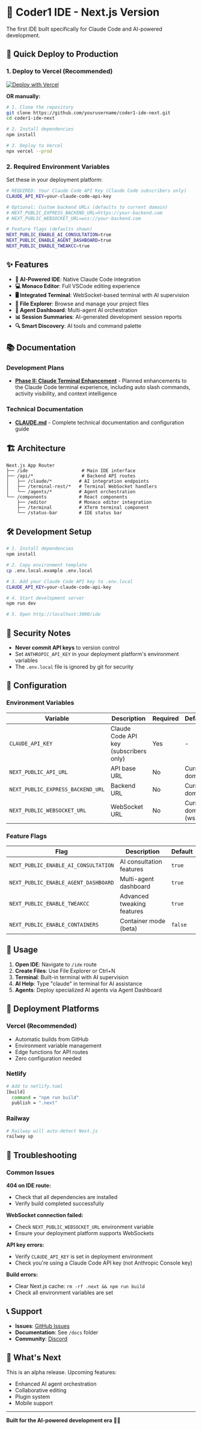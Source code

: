 # 🚀 Coder1 IDE - Next.js Version

The first IDE built specifically for Claude Code and AI-powered development.

## 🎯 Quick Deploy to Production

### 1. Deploy to Vercel (Recommended)

[![Deploy with Vercel](https://vercel.com/button)](https://vercel.com/new/clone?repository-url=https://github.com/yourusername/coder1-ide-next)

**OR manually:**

```bash
# 1. Clone the repository
git clone https://github.com/yourusername/coder1-ide-next.git
cd coder1-ide-next

# 2. Install dependencies
npm install

# 3. Deploy to Vercel
npx vercel --prod
```

### 2. Required Environment Variables

Set these in your deployment platform:

```bash
# REQUIRED: Your Claude Code API Key (Claude Code subscribers only)
CLAUDE_API_KEY=your-claude-code-api-key

# Optional: Custom backend URLs (defaults to current domain)
# NEXT_PUBLIC_EXPRESS_BACKEND_URL=https://your-backend.com
# NEXT_PUBLIC_WEBSOCKET_URL=wss://your-backend.com

# Feature flags (defaults shown)
NEXT_PUBLIC_ENABLE_AI_CONSULTATION=true
NEXT_PUBLIC_ENABLE_AGENT_DASHBOARD=true
NEXT_PUBLIC_ENABLE_TWEAKCC=true
```

## ✨ Features

- **🤖 AI-Powered IDE**: Native Claude Code integration
- **💻 Monaco Editor**: Full VSCode editing experience
- **🖥️ Integrated Terminal**: WebSocket-based terminal with AI supervision
- **📁 File Explorer**: Browse and manage your project files
- **🎯 Agent Dashboard**: Multi-agent AI orchestration
- **📊 Session Summaries**: AI-generated development session reports
- **🔍 Smart Discovery**: AI tools and command palette

## 📚 Documentation

### Development Plans
- **[Phase II: Claude Terminal Enhancement](./PHASE_II_CLAUDE_TERMINAL_ENHANCEMENT.md)** - Planned enhancements to the Claude Code terminal experience, including auto slash commands, activity visibility, and context intelligence

### Technical Documentation  
- **[CLAUDE.md](./CLAUDE.md)** - Complete technical documentation and configuration guide

## 🏗️ Architecture

```
Next.js App Router
├── /ide                    # Main IDE interface
├── /api/*                  # Backend API routes
│   ├── /claude/*          # AI integration endpoints
│   ├── /terminal-rest/*   # Terminal WebSocket handlers
│   └── /agents/*          # Agent orchestration
└── /components            # React components
    ├── /editor            # Monaco editor integration
    ├── /terminal          # XTerm terminal component
    └── /status-bar        # IDE status bar
```

## 🛠️ Development Setup

```bash
# 1. Install dependencies
npm install

# 2. Copy environment template
cp .env.local.example .env.local

# 3. Add your Claude Code API key to .env.local  
CLAUDE_API_KEY=your-claude-code-api-key

# 4. Start development server
npm run dev

# 5. Open http://localhost:3000/ide
```

## 🚨 Security Notes

- **Never commit API keys** to version control
- Set `ANTHROPIC_API_KEY` in your deployment platform's environment variables
- The `.env.local` file is ignored by git for security

## 🔧 Configuration

### Environment Variables

| Variable | Description | Required | Default |
|----------|-------------|----------|---------|
| `CLAUDE_API_KEY` | Claude Code API key (subscribers only) | Yes | - |
| `NEXT_PUBLIC_API_URL` | API base URL | No | Current domain |
| `NEXT_PUBLIC_EXPRESS_BACKEND_URL` | Backend URL | No | Current domain |
| `NEXT_PUBLIC_WEBSOCKET_URL` | WebSocket URL | No | Current domain (wss) |

### Feature Flags

| Flag | Description | Default |
|------|-------------|---------|
| `NEXT_PUBLIC_ENABLE_AI_CONSULTATION` | AI consultation features | `true` |
| `NEXT_PUBLIC_ENABLE_AGENT_DASHBOARD` | Multi-agent dashboard | `true` |
| `NEXT_PUBLIC_ENABLE_TWEAKCC` | Advanced tweaking features | `true` |
| `NEXT_PUBLIC_ENABLE_CONTAINERS` | Container mode (beta) | `false` |

## 📱 Usage

1. **Open IDE**: Navigate to `/ide` route
2. **Create Files**: Use File Explorer or Ctrl+N
3. **Terminal**: Built-in terminal with AI supervision
4. **AI Help**: Type "claude" in terminal for AI assistance
5. **Agents**: Deploy specialized AI agents via Agent Dashboard

## 🚀 Deployment Platforms

### Vercel (Recommended)
- Automatic builds from GitHub
- Environment variable management
- Edge functions for API routes
- Zero configuration needed

### Netlify
```bash
# Add to netlify.toml
[build]
  command = "npm run build"
  publish = ".next"
```

### Railway
```bash
# Railway will auto-detect Next.js
railway up
```

## 🐛 Troubleshooting

### Common Issues

**404 on IDE route:**
- Check that all dependencies are installed
- Verify build completed successfully

**WebSocket connection failed:**
- Check `NEXT_PUBLIC_WEBSOCKET_URL` environment variable
- Ensure your deployment platform supports WebSockets

**API key errors:**
- Verify `CLAUDE_API_KEY` is set in deployment environment
- Check you're using a Claude Code API key (not Anthropic Console key)

**Build errors:**
- Clear Next.js cache: `rm -rf .next && npm run build`
- Check all environment variables are set

## 📞 Support

- **Issues**: [GitHub Issues](https://github.com/yourusername/coder1-ide-next/issues)
- **Documentation**: See `/docs` folder
- **Community**: [Discord](https://discord.gg/coder1ide)

## 🎉 What's Next

This is an alpha release. Upcoming features:
- Enhanced AI agent orchestration
- Collaborative editing
- Plugin system
- Mobile support

---

**Built for the AI-powered development era** 🤖✨